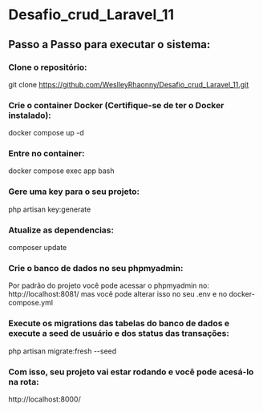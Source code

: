 # Desafio_crud_Laravel_11

## Passo a Passo para executar o sistema:

### Clone o repositório:
git clone https://github.com/WeslleyRhaonny/Desafio_crud_Laravel_11.git

### Crie o container Docker (Certifique-se de ter o Docker instalado):
docker compose up -d

### Entre no container:
docker compose exec app bash

### Gere uma key para o seu projeto:
php artisan key:generate

### Atualize as dependencias:
composer update

### Crie o banco de dados no seu phpmyadmin:
Por padrão do projeto você pode acessar o phpmyadmin no: http://localhost:8081/ mas você pode alterar isso no seu .env e no docker-compose.yml

### Execute os migrations das tabelas do banco de dados e execute a seed de usuário e dos status das transações:
php artisan migrate:fresh --seed

### Com isso, seu projeto vai estar rodando e você pode acesá-lo na rota: 
http://localhost:8000/
